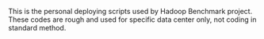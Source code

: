 
This is the personal deploying scripts used by Hadoop Benchmark project. These codes are rough and used for specific data center
only, not coding in standard method. 
